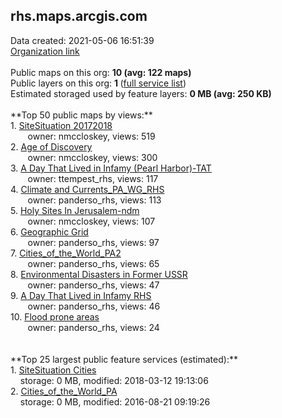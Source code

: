 <h2>rhs.maps.arcgis.com</h2> Data created: 2021-05-06 16:51:39 <br /><a target='new' href='https://rhs.maps.arcgis.com'>Organization link</a><br /><br />Public maps on this org: <b>10 (avg: 122 maps)</b><br />Public layers on this org: <b>1 </b>(<a target='new' href='https://services.arcgis.com/xTWJ3i1C2qsyfp7w/ArcGIS/rest/services'>full service list</a>)<br />Estimated storaged used by feature layers: <b>0 MB (avg: 250 KB)</b><br /><br />**Top 50 public maps by views:**<br />  1. <a target='new' href='https://www.arcgis.com/home/item.html?id=7e77d7f790d0459cbd484bbfbbb1b5ec'>SiteSituation 20172018</a> <br />  &nbsp;&nbsp;&nbsp;&nbsp; &nbsp;&nbsp;owner: nmccloskey, views: 519<br />  2. <a target='new' href='https://www.arcgis.com/home/item.html?id=c7b5b032c76247c982e868bbb2cece29'>Age of Discovery</a> <br />  &nbsp;&nbsp;&nbsp;&nbsp; &nbsp;&nbsp;owner: nmccloskey, views: 300<br />  3. <a target='new' href='https://www.arcgis.com/home/item.html?id=3319eed5afc94312bacb88eaa2ec451f'>A Day That Lived in Infamy (Pearl Harbor)-TAT</a> <br />  &nbsp;&nbsp;&nbsp;&nbsp; &nbsp;&nbsp;owner: ttempest_rhs, views: 117<br />  4. <a target='new' href='https://www.arcgis.com/home/item.html?id=6783b42fb67e47ca8250e583c33a7392'>Climate and Currents_PA_WG_RHS</a> <br />  &nbsp;&nbsp;&nbsp;&nbsp; &nbsp;&nbsp;owner: panderso_rhs, views: 113<br />  5. <a target='new' href='https://www.arcgis.com/home/item.html?id=0cc5af6b72764cc3b83876dc42a09f66'>Holy Sites In Jerusalem-ndm</a> <br />  &nbsp;&nbsp;&nbsp;&nbsp; &nbsp;&nbsp;owner: nmccloskey, views: 107<br />  6. <a target='new' href='https://www.arcgis.com/home/item.html?id=b130a40447b445a387be9ddf4ba3717c'>Geographic Grid</a> <br />  &nbsp;&nbsp;&nbsp;&nbsp; &nbsp;&nbsp;owner: panderso_rhs, views: 97<br />  7. <a target='new' href='https://www.arcgis.com/home/item.html?id=ba3f6609808d4eb4a52053860f3e42f0'>Cities_of_the_World_PA2</a> <br />  &nbsp;&nbsp;&nbsp;&nbsp; &nbsp;&nbsp;owner: panderso_rhs, views: 65<br />  8. <a target='new' href='https://www.arcgis.com/home/item.html?id=50b706e41ebd4687832ba036b9afb688'>Environmental Disasters in Former USSR</a> <br />  &nbsp;&nbsp;&nbsp;&nbsp; &nbsp;&nbsp;owner: panderso_rhs, views: 47<br />  9. <a target='new' href='https://www.arcgis.com/home/item.html?id=02e983868102429db91216190f55fe9d'>A Day That Lived in Infamy RHS</a> <br />  &nbsp;&nbsp;&nbsp;&nbsp; &nbsp;&nbsp;owner: panderso_rhs, views: 46<br />  10. <a target='new' href='https://www.arcgis.com/home/item.html?id=0d631fac60bf4d7496b96bca5fd99f12'>Flood prone areas</a> <br />  &nbsp;&nbsp;&nbsp;&nbsp; &nbsp;&nbsp;owner: panderso_rhs, views: 24<br /><br /><br />**Top 25 largest public feature services (estimated):**<br /> 1. <a target='new' href='https://www.arcgis.com/home/item.html?id=db742f7a7bd44fe4b89301a4a48aad32'>SiteSituation Cities</a><br /> &nbsp;&nbsp;&nbsp;&nbsp;storage: 0 MB, modified: 2018-03-12 19:13:06<br /> 2. <a target='new' href='https://www.arcgis.com/home/item.html?id=708f49d301ad4cfb96aa10d29cbb5088'>Cities_of_the_World_PA</a><br /> &nbsp;&nbsp;&nbsp;&nbsp;storage: 0 MB, modified: 2016-08-21 09:19:26<br />